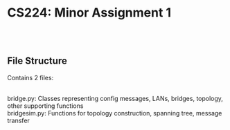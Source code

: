 # CS224: Minor Assignment 1

<br>
<br>

## File Structure

Contains 2 files:

<br> bridge.py: Classes representing config messages, LANs, bridges, topology, other supporting functions
<br> bridgesim.py: Functions for topology construction, spanning tree, message transfer
